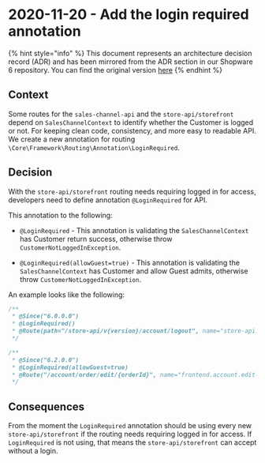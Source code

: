 # 2020-11-20 - Add the login required annotation

{% hint style="info" %}
This document represents an architecture decision record (ADR) and has been mirrored from the ADR section in our Shopware 6 repository.
You can find the original version [here](https://github.com/shopware/platform/blob/trunk/adr/api/2020-11-20-add-login-required-annotation.md)
{% endhint %}

## Context

Some routes for the `sales-channel-api` and the `store-api/storefront` depend on `SalesChannelContext` to identify whether the Customer is logged or not.
For keeping clean code, consistency, and more easy to readable API. We create a new annotation for routing `\Core\Framework\Routing\Annotation\LoginRequired`.

## Decision

With the `store-api/storefront` routing needs requiring logged in for access, developers need to define annotation `@LoginRequired` for API.

This annotation to the following:

* `@LoginRequired` - This annotation is validating the `SalesChannelContext` has Customer return success, otherwise throw `CustomerNotLoggedInException`.

* `@LoginRequired(allowGuest=true)` - This annotation is validating the `SalesChannelContext` has Customer and allow Guest admits, otherwise throw `CustomerNotLoggedInException`.

An example looks like the following:

```php
/**
 * @Since("6.0.0.0")
 * @LoginRequired()
 * @Route(path="/store-api/v{version}/account/logout", name="store-api.account.logout", methods={"POST"})
 */

/**
 * @Since("6.2.0.0")
 * @LoginRequired(allowGuest=true)
 * @Route("/account/order/edit/{orderId}", name="frontend.account.edit-order.page", methods={"GET"})
 */
```

## Consequences

From the moment the `LoginRequired` annotation should be using every new `store-api/storefront` if the routing needs requiring logged in for access.
If `LoginRequired` is not using, that means the `store-api/storefront` can accept without a login.
